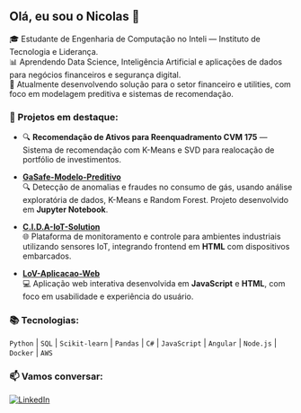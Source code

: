 ## Olá, eu sou o Nicolas 👋

🎓 Estudante de Engenharia de Computação no Inteli — Instituto de Tecnologia e Liderança.  
📊 Aprendendo Data Science, Inteligência Artificial e aplicações de dados para negócios financeiros e segurança digital.  
💼 Atualmente desenvolvendo solução para o setor financeiro e utilities, com foco em modelagem preditiva e sistemas de recomendação.

### 🚀 Projetos em destaque:
- 🔍 **Recomendação de Ativos para Reenquadramento CVM 175** — Sistema de recomendação com K-Means e SVD para realocação de portfólio de investimentos.

- [**GaSafe-Modelo-Preditivo**](https://github.com/NicolasRamonm/GaSafe-Modelo-Preditivo)  
  🔍 Detecção de anomalias e fraudes no consumo de gás, usando análise exploratória de dados, K-Means e Random Forest. Projeto desenvolvido em **Jupyter Notebook**.

- [**C.I.D.A-IoT-Solution**](https://github.com/NicolasRamonm/C.I.D.A-IoT-Solution)  
  🌐 Plataforma de monitoramento e controle para ambientes industriais utilizando sensores IoT, integrando frontend em **HTML** com dispositivos embarcados.

- [**LoV-Aplicacao-Web**](https://github.com/NicolasRamonm/LoV-Aplicacao-Web)  
  💻 Aplicação web interativa desenvolvida em **JavaScript** e **HTML**, com foco em usabilidade e experiência do usuário.

### 📚 Tecnologias:
`Python` | `SQL` | `Scikit-learn` | `Pandas` | `C#` | `JavaScript` | `Angular` | `Node.js` | `Docker` | `AWS`

### 📫 Vamos conversar:
[![LinkedIn](https://img.shields.io/badge/LinkedIn-blue?logo=linkedin&style=for-the-badge)](https://www.linkedin.com/in/nicolasramons/)
